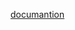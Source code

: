 [documantion](https://docs.google.com/document/d/14RnTopmxN6cs3-wjfM_Y3dHkCsKTogC6rp55r_CM4uY/edit?usp=sharing)
